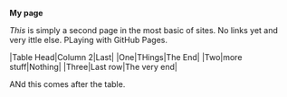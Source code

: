 **My page**

*This* is simply a second page in the most basic of sites.  No links yet and very ittle else.  PLaying with GitHub Pages.

|Table Head|Column 2|Last|
|One|THings|The End|
|Two|more stuff|Nothing|
|Three|Last row|The very end|

ANd this comes after the table.